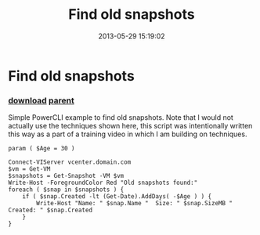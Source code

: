 ﻿---
pid:            4188
parent:         1548
children:       
poster:         ivecababy
title:          Find old snapshots
date:           2013-05-29 15:19:02
description:    Simple PowerCLI example to find old snapshots. Note that I would not actually use the techniques shown here, this script was intentionally written this way as a part of a training video in which I am building on techniques.
format:         posh
---

# Find old snapshots

### [download](4188.ps1) [parent](1548.md) 

Simple PowerCLI example to find old snapshots. Note that I would not actually use the techniques shown here, this script was intentionally written this way as a part of a training video in which I am building on techniques.

```posh
param ( $Age = 30 )

Connect-VIServer vcenter.domain.com
$vm = Get-VM
$snapshots = Get-Snapshot -VM $vm
Write-Host -ForegroundColor Red "Old snapshots found:"
foreach ( $snap in $snapshots ) {
	if ( $snap.Created -lt (Get-Date).AddDays( -$Age ) ) {
		Write-Host "Name: " $snap.Name "  Size: " $snap.SizeMB "  Created: " $snap.Created
	}
}
```
